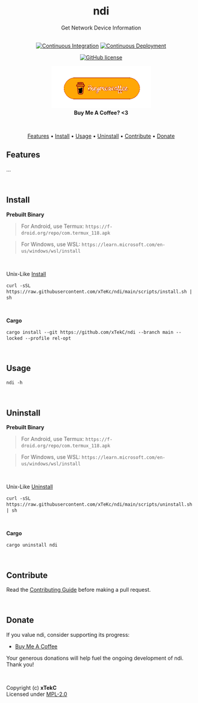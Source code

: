 <div align="center">

# ndi
Get Network Device Information

<!-- <a href="https://crates.io/crates/ndi/"><img src="https://img.shields.io/crates/v/ndi?style=flat&amp;labelColor=032a1a&amp;color=065535&amp;logo=Rust&amp;logoColor=white" alt="Crate Release"></a> -->
<br>
<a href="https://github.com/xTekC/ndi/actions?query=workflow%3A%22Continuous+Integration%22"><img src="https://img.shields.io/github/actions/workflow/status/xTekC/ndi/ci.yml?branch=main&amp;style=flat&amp;labelColor=032a1a&amp;color=065535&amp;logo=GitHub%20Actions&amp;logoColor=white&amp;label=Build" alt="Continuous Integration"></a>
<a href="https://github.com/xTekC/ndi/actions?query=workflow%3A%22Continuous+Deployment%22"><img src="https://img.shields.io/github/actions/workflow/status/xTekC/ndi/cd.yml?style=flat&amp;labelColor=032a1a&amp;color=065535&amp;logo=GitHub%20Actions&amp;logoColor=white&amp;label=Release" alt="Continuous Deployment"></a>
<!-- <a href="https://docs.rs/ndi/"><img src="https://img.shields.io/docsrs/ndi?style=flat&amp;labelColor=032a1a&amp;color=065535&amp;logo=Rust&amp;logoColor=white" alt="Documentation"></a> -->

[![GitHub license](https://img.shields.io/github/license/xTekC/ndi.svg?style=flat&labelColor=032a1a&color=065535&logo=GitHub&logoColor=black&label=License)](https://github.com/xTekC/ndi/blob/main/LICENSE)

[![Buy Me A Coffee](assets/bmac_orange.gif)](https://www.buymeacoffee.com/xTekC)
<br> **Buy Me A Coffee? <3** 

<!-- [![GitHub Sponsors](https://img.shields.io/badge/Sponsor-GitHub-purple?style=flat&labelColor=grey&color=8a63d2&logo=github&logoColor=white)](https://github.com/sponsors/xTekC) -->
<!-- [![Buy Me A Coffee](https://img.shields.io/badge/Buy%20Me%20A-Coffee-orange?style=flat&labelColor=grey&color=ff813f&logo=buy-me-a-coffee&logoColor=black)](https://www.buymeacoffee.com/xTekC) -->
<!-- [![Ko-fi](https://img.shields.io/badge/Support-Ko--fi-red?style=flat&labelColor=grey&color=f16061&logo=ko-fi&logoColor=white)](https://ko-fi.com/xTekC) -->

<br>

<a href="#features">Features</a> •
<a href="#install">Install</a> •
<a href="#usage">Usage</a> •
<a href="#uninstall">Uninstall</a> •
<a href="#contribute">Contribute</a> •
<a href="#donate">Donate</a>

</div>

## Features
...

<br>

## Install

**Prebuilt Binary**

>For Android, use Termux: `https://f-droid.org/repo/com.termux_118.apk`

>For Windows, use WSL: `https://learn.microsoft.com/en-us/windows/wsl/install`

<br>

Unix-Like [Install](https://github.com/xTeKc/ndi/blob/main/scripts/install.sh)<br>

```
curl -sSL https://raw.githubusercontent.com/xTeKc/ndi/main/scripts/install.sh | sh
```

<br>

**Cargo**

```
cargo install --git https://github.com/xTekC/ndi --branch main --locked --profile rel-opt
```

<br>

## Usage

```
ndi -h
```

<br>

## Uninstall

**Prebuilt Binary**

>For Android, use Termux: `https://f-droid.org/repo/com.termux_118.apk`

>For Windows, use WSL: `https://learn.microsoft.com/en-us/windows/wsl/install`

<br>

Unix-Like [Uninstall](https://github.com/xTeKc/ndi/blob/main/scripts/uninstall.sh)

```
curl -sSL https://raw.githubusercontent.com/xTeKc/ndi/main/scripts/uninstall.sh | sh
```

<br>

**Cargo**

```
cargo uninstall ndi
```

<br>

## Contribute
Read the [Contributing Guide](CONTRIBUTING.md) before making a pull request.

<br>

## Donate
If you value ndi, consider supporting its progress:

<!-- - [GitHub Sponsors](https://github.com/sponsors/xTekC) -->
- [Buy Me A Coffee](https://www.buymeacoffee.com/xTekC)
<!-- - [Ko-fi](https://ko-fi.com/xTekC) -->

Your generous donations will help fuel the ongoing development of ndi. <br>
Thank you!

<br>

Copyright (c) **xTekC** <br>
Licensed under [MPL-2.0](LICENSE)
